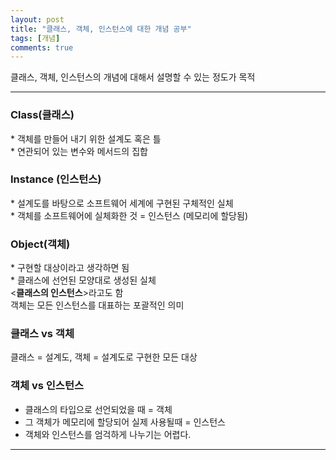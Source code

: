 ```yaml
---
layout: post
title: "클래스, 객체, 인스턴스에 대한 개념 공부"
tags: [개념]
comments: true
---
```


클래스, 객체, 인스턴스의 개념에 대해서 설명할 수 있는 정도가 목적

---

### Class(클래스) 

<p>
* 객체를 만들어 내기 위한 설계도 혹은 틀<br>
* 연관되어 있는 변수와 메서드의 집합<br>
</p>

### Instance (인스턴스) 

<p>
* 설계도를 바탕으로 소프트웨어 세계에 구현된 구체적인 실체<br>
* 객체를 소프트웨어에 실체화한 것 = 인스턴스 (메모리에 할당됨)<br>
</p>

### Object(객체) 

<p>
* 구현할 대상이라고 생각하면 됨<br>
* 클래스에 선언된 모양대로 생성된 실체<br>
<<strong>클래스의 인스턴스</strong>>라고도 함<br>
객체는 모든 인스턴스를 대표하는 포괄적인 의미<br>
</p>

### 클래스 vs 객체
클래스 = 설계도, 객체 = 설계도로 구현한 모든 대상<br>
### 객체 vs 인스턴스 
* 클래스의 타입으로 선언되었을 때 = 객체<br> 
* 그 객체가 메모리에 할당되어 실제 사용될때 = 인스턴스<br>
* 객체와 인스턴스를 엄걱하게 나누기는 어렵다.

---
